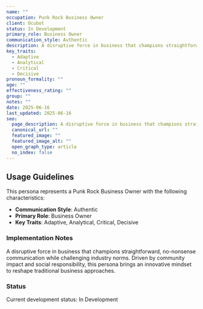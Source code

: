 ```yaml
---
name: ""
occupation: Punk Rock Business Owner
client: Ocubot
status: In Development
primary_role: Business Owner
communication_style: Authentic
description: A disruptive force in business that champions straightforward, no-nonsense communication while challenging industry norms. Driven by community impact and social responsibility, this persona brings an innovative mindset to reshape traditional business approaches.
key_traits:
  - Adaptive
  - Analytical
  - Critical
  - Decisive
pronoun_formality: ""
age: ""
effectiveness_rating: ""
group: ""
notes: ""
date: 2025-06-16
last_updated: 2025-06-16
seo:
  page_description: A disruptive force in business that champions straightforward, no-nonsense communication while challenging industry norms. Driven by community impact and social responsibility, this persona brings an innovative mindset to reshape traditional business approaches.
  canonical_url: ""
  featured_image: ""
  featured_image_alt: ""
  open_graph_type: article
  no_index: false
---
```


## Usage Guidelines

This persona represents a Punk Rock Business Owner with the following characteristics:

- **Communication Style**: Authentic
- **Primary Role**: Business Owner
- **Key Traits**: Adaptive, Analytical, Critical, Decisive

### Implementation Notes

A disruptive force in business that champions straightforward, no-nonsense communication while challenging industry norms. Driven by community impact and social responsibility, this persona brings an innovative mindset to reshape traditional business approaches.

### Status

Current development status: In Development


